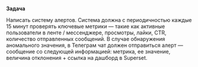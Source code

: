 **Задача**

Написать систему алертов. Система должна с периодичностью каждые 15 минут проверять ключевые метрики — такие как активные пользователи в ленте / мессенджере, просмотры, лайки, CTR, количество отправленных сообщений. В случае обнаружения аномального значения, в Телеграм чат должен отправиться алерт — сообщение со следующей информацией: метрика, ее значение, величина отклонения + ссылка на дашборд в Superset.
